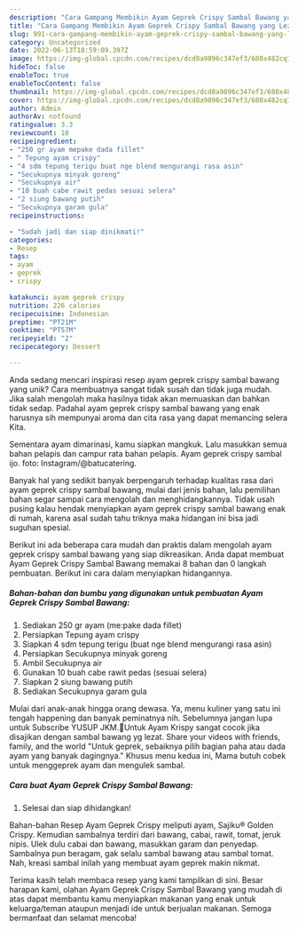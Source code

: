 ```yaml
---
description: "Cara Gampang Membikin Ayam Geprek Crispy Sambal Bawang yang Lezat Sekali"
title: "Cara Gampang Membikin Ayam Geprek Crispy Sambal Bawang yang Lezat Sekali"
slug: 991-cara-gampang-membikin-ayam-geprek-crispy-sambal-bawang-yang-lezat-sekali
category: Uncategorized
date: 2022-06-13T18:59:09.397Z
image: https://img-global.cpcdn.com/recipes/dcd8a9896c347ef3/680x482cq70/ayam-geprek-crispy-sambal-bawang-foto-resep-utama.jpg
hideToc: false
enableToc: true
enableTocContent: false
thumbnail: https://img-global.cpcdn.com/recipes/dcd8a9896c347ef3/680x482cq70/ayam-geprek-crispy-sambal-bawang-foto-resep-utama.jpg
cover: https://img-global.cpcdn.com/recipes/dcd8a9896c347ef3/680x482cq70/ayam-geprek-crispy-sambal-bawang-foto-resep-utama.jpg
author: Admin
authorAv: notfound
ratingvalue: 3.3
reviewcount: 10
recipeingredient:
- "250 gr ayam mepake dada fillet"
- " Tepung ayam crispy"
- "4 sdm tepung terigu buat nge blend mengurangi rasa asin"
- "Secukupnya minyak goreng"
- "Secukupnya air"
- "10 buah cabe rawit pedas sesuai selera"
- "2 siung bawang putih"
- "Secukupnya garam gula"
recipeinstructions:

- "Sudah jadi dan siap dinikmati!"
categories:
- Resep
tags:
- ayam
- geprek
- crispy

katakunci: ayam geprek crispy 
nutrition: 226 calories
recipecuisine: Indonesian
preptime: "PT21M"
cooktime: "PT57M"
recipeyield: "2"
recipecategory: Dessert

---
```





Anda sedang mencari inspirasi resep ayam geprek crispy sambal bawang yang unik? Cara membuatnya sangat tidak susah dan tidak juga mudah. Jika salah mengolah maka hasilnya tidak akan memuaskan dan bahkan tidak sedap. Padahal ayam geprek crispy sambal bawang yang enak harusnya sih mempunyai aroma dan cita rasa yang dapat memancing selera Kita.





Sementara ayam dimarinasi, kamu siapkan mangkuk. Lalu masukkan semua bahan pelapis dan campur rata bahan pelapis. Ayam geprek crispy sambal ijo. foto: Instagram/@batucatering.

Banyak hal yang sedikit banyak berpengaruh terhadap kualitas rasa dari ayam geprek crispy sambal bawang, mulai dari jenis bahan, lalu pemilihan bahan segar sampai cara mengolah dan menghidangkannya. Tidak usah pusing kalau hendak menyiapkan ayam geprek crispy sambal bawang enak di rumah, karena asal sudah tahu triknya maka hidangan ini bisa jadi suguhan spesial.






Berikut ini ada beberapa cara mudah dan praktis dalam mengolah ayam geprek crispy sambal bawang yang siap dikreasikan. Anda dapat membuat Ayam Geprek Crispy Sambal Bawang memakai 8 bahan dan 0 langkah pembuatan. Berikut ini cara dalam menyiapkan hidangannya.

<!--inarticleads1-->

##### Bahan-bahan dan bumbu yang digunakan untuk pembuatan Ayam Geprek Crispy Sambal Bawang:

1. Sediakan 250 gr ayam (me:pake dada fillet)
1. Persiapkan  Tepung ayam crispy
1. Siapkan 4 sdm tepung terigu (buat nge blend mengurangi rasa asin)
1. Persiapkan Secukupnya minyak goreng
1. Ambil Secukupnya air
1. Gunakan 10 buah cabe rawit pedas (sesuai selera)
1. Siapkan 2 siung bawang putih
1. Sediakan Secukupnya garam gula


Mulai dari anak-anak hingga orang dewasa. Ya, menu kuliner yang satu ini tengah happening dan banyak peminatnya nih. Sebelumnya jangan lupa untuk Subscribe YUSUP JKM.🙏Untuk Ayam Krispy sangat cocok jika disajikan dengan sambal bawang yg lezat. Share your videos with friends, family, and the world &#34;Untuk geprek, sebaiknya pilih bagian paha atau dada ayam yang banyak dagingnya.&#34; Khusus menu kedua ini, Mama butuh cobek untuk menggeprek ayam dan mengulek sambal. 

<!--inarticleads2-->

##### Cara buat Ayam Geprek Crispy Sambal Bawang:


1. Selesai dan siap dihidangkan!

Bahan-bahan Resep Ayam Geprek Crispy meliputi ayam, Sajiku® Golden Crispy. Kemudian sambalnya terdiri dari bawang, cabai, rawit, tomat, jeruk nipis. Ulek dulu cabai dan bawang, masukkan garam dan penyedap. Sambalnya pun beragam, gak selalu sambal bawang atau sambal tomat. Nah, kreasi sambal inilah yang membuat ayam geprek makin nikmat. 

Terima kasih telah membaca resep yang kami tampilkan di sini. Besar harapan kami, olahan Ayam Geprek Crispy Sambal Bawang yang mudah di atas dapat membantu kamu menyiapkan makanan yang enak untuk keluarga/teman ataupun menjadi ide untuk berjualan makanan. Semoga bermanfaat dan selamat mencoba!
